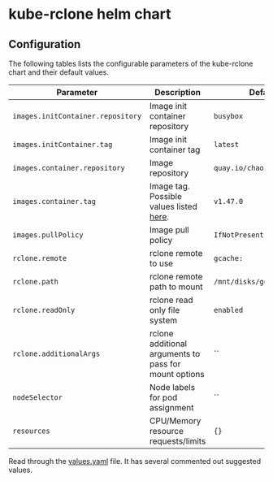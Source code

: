 # kube-rclone helm chart

## Configuration

The following tables lists the configurable parameters of the kube-rclone chart and their default values.

| Parameter                  | Description                         | Default                                                 |
|----------------------------|-------------------------------------|---------------------------------------------------------|
| `images.initContainer.repository`         | Image init container repository | `busybox` |
| `images.initContainer.tag`         | Image init container tag | `latest` |
| `images.container.repository`         | Image repository | `quay.io/chaosaffe/rclone` |
| `images.container.tag`                | Image tag. Possible values listed [here](https://quay.io/repository/chaosaffe/rclone?tab=tags).| `v1.47.0`|
| `images.pullPolicy`         | Image pull policy | `IfNotPresent` |
| `rclone.remote`         | rclone remote to use | `gcache:` |
| `rclone.path`         | rclone remote path to mount | `/mnt/disks/gdrive` |
| `rclone.readOnly`         | rclone read only file system | `enabled` |
| `rclone.additionalArgs`         | rclone additional arguments to pass for mount options | `` |
| `nodeSelector`             | Node labels for pod assignment | `` |
| `resources`                | CPU/Memory resource requests/limits | `{}` |

Read through the [values.yaml](values.yaml) file. It has several commented out suggested values.
